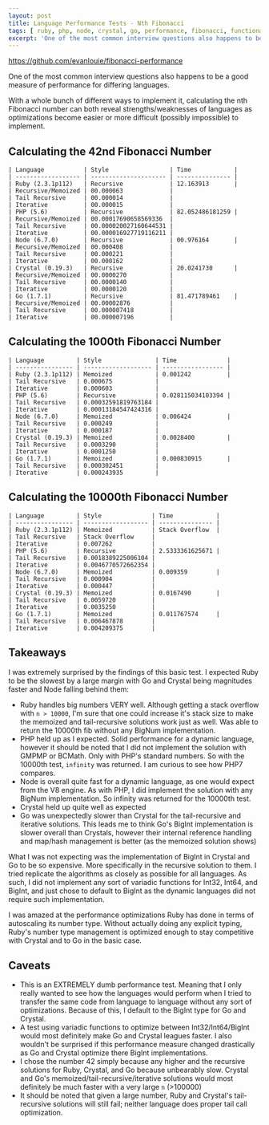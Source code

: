 ```yaml
---
layout: post
title: Language Performance Tests - Nth Fibonacci
tags: [ ruby, php, node, crystal, go, performance, fibonacci, functional, recursion ]
excerpt: 'One of the most common interview questions also happens to be a good measure of performance for differing languages. With a whole bunch of different ways to implement it, calculating the nth Fibonacci number can both reveal strengths/weaknesses of languages as optimizations become easier or more difficult (possibly impossible) to implement.'
---
```


<https://github.com/evanlouie/fibonacci-performance>

One of the most common interview questions also happens to be a good measure of performance for differing languages.

With a whole bunch of different ways to implement it, calculating the nth Fibonacci number can both reveal strengths/weaknesses of languages as optimizations become easier or more difficult (possibly impossible) to implement.

## Calculating the 42nd Fibonacci Number

```
| Language           | Style                 | Time            |
| ------------------ | --------------------- | --------------- |
| Ruby (2.3.1p112)   | Recursive             | 12.163913       |
| Recursive/Memoized | 00.000063             |
| Tail Recursive     | 00.000014             |
| Iterative          | 00.000015             |
| PHP (5.6)          | Recursive             | 82.052486181259 |
| Recursive/Memoized | 00.00017690658569336  |
| Tail Recursive     | 00.000020027160644531 |
| Iterative          | 00.000016927719116211 |
| Node (6.7.0)       | Recursive             | 00.976164       |
| Recursive/Memoized | 00.000408             |
| Tail Recursive     | 00.000221             |
| Iterative          | 00.000162             |
| Crystal (0.19.3)   | Recursive             | 20.0241730      |
| Recursive/Memoized | 00.0000270            |
| Tail Recursive     | 00.0000140            |
| Iterative          | 00.0000120            |
| Go (1.7.1)         | Recursive             | 81.471789461    |
| Recursive/Memoized | 00.00002876           |
| Tail Recursive     | 00.000007418          |
| Iterative          | 00.000007196          |
```

## Calculating the 1000th Fibonacci Number

```
| Language         | Style               | Time              |
| ---------------- | ------------------- | ----------------- |
| Ruby (2.3.1p112) | Memoized            | 0.001242          |
| Tail Recursive   | 0.000675            |
| Iterative        | 0.000603            |
| PHP (5.6)        | Recursive           | 0.028115034103394 |
| Tail Recursive   | 0.00032591819763184 |
| Iterative        | 0.00013184547424316 |
| Node (6.7.0)     | Memoized            | 0.006424          |
| Tail Recursive   | 0.000249            |
| Iterative        | 0.000187            |
| Crystal (0.19.3) | Memoized            | 0.0028400         |
| Tail Recursive   | 0.0003290           |
| Iterative        | 0.0001250           |
| Go (1.7.1)       | Memoized            | 0.000830915       |
| Tail Recursive   | 0.000302451         |
| Iterative        | 0.000243935         |
```

## Calculating the 10000th Fibonacci Number

```
| Language         | Style              | Time            |
| ---------------- | ------------------ | --------------- |
| Ruby (2.3.1p112) | Memoized           | Stack Overflow  |
| Tail Recursive   | Stack Overflow     |
| Iterative        | 0.007262           |
| PHP (5.6)        | Recursive          | 2.5333361625671 |
| Tail Recursive   | 0.0018389225006104 |
| Iterative        | 0.0046770572662354 |
| Node (6.7.0)     | Memoized           | 0.009359        |
| Tail Recursive   | 0.000904           |
| Iterative        | 0.000447           |
| Crystal (0.19.3) | Memoized           | 0.0167490       |
| Tail Recursive   | 0.0059720          |
| Iterative        | 0.0035250          |
| Go (1.7.1)       | Memoized           | 0.011767574     |
| Tail Recursive   | 0.006467878        |
| Iterative        | 0.004209375        |
```

## Takeaways

I was extremely surprised by the findings of this basic test. I expected Ruby to be the slowest by a large margin with Go and Crystal being magnitudes faster and Node falling behind them:

- Ruby handles big numbers VERY well. Although getting a stack overflow with `n > 10000`, I'm sure that one could increase it's stack size to make the memoized and tail-recursive solutions work just as well. Was able to return the 10000th fib without any BigNum implementation.
- PHP held up as I expected. Solid performance for a dynamic language, however it should be noted that I did not implement the solution with GMPMP or BCMath. Only with PHP's standard numbers. So with the 10000th test, `infinity` was returned. I am curious to see how PHP7 compares.
- Node is overall quite fast for a dynamic language, as one would expect from the V8 engine. As with PHP, I did implement the solution with any BigNum implementation. So infinity was returned for the 10000th test.
- Crystal held up quite well as expected
- Go was unexpectedly slower than Crystal for the tail-recursive and iterative solutions. This leads me to think Go's BigInt implementation is slower overall than Crystals, however their internal reference handling and map/hash management is better (as the memoized solution shows)

What I was not expecting was the implementation of BigInt in Crystal and Go to be so expensive. More specifically in the recursive solution to them. I tried replicate the algorithms as closely as possible for all languages. As such, I did not implement any sort of variadic functions for Int32, Int64, and BigInt, and just chose to default to BigInt as the dynamic languages did not require such implementation.

I was amazed at the performance optimizations Ruby has done in terms of autoscaling its number type. Without actually doing any explicit typing, Ruby's number type management is optimized enough to stay competitive with Crystal and to Go in the basic case.

## Caveats

- This is an EXTREMELY dumb performance test. Meaning that I only really wanted to see how the languages would perform when I tried to transfer the same code from language to language without any sort of optimizations. Because of this, I default to the BigInt type for Go and Crystal.
- A test using variadic functions to optimize between Int32/Int64/BigInt would most definitely make Go and Crystal leagues faster. I also wouldn't be surprised if this performance measure changed drastically as Go and Crystal optimize there BigInt implementations.
- I chose the number 42 simply because any higher and the recursive solutions for Ruby, Crystal, and Go because unbearably slow. Crystal and Go's memoized/tail-recursive/iterative solutions would most definitely be much faster with a very large `n` (>100000)
- It should be noted that given a large number, Ruby and Crystal's tail-recursive solutions will still fail; neither language does proper tail call optimization.
